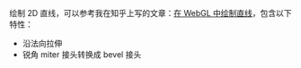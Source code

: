 绘制 2D 直线，可以参考我在知乎上写的文章：[在 WebGL 中绘制直线](https://zhuanlan.zhihu.com/p/59541559)，包含以下特性：

* 沿法向拉伸
* 锐角 miter 接头转换成 bevel 接头

